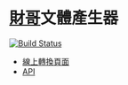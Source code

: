 # [財哥](https://www.facebook.com/caigezhuanyebinlangtan/)文體產生器

[![Build Status](https://travis-ci.org/ajhsu/zack-essay.svg?branch=master)](https://travis-ci.org/ajhsu/zack-essay)

- [線上轉換頁面](https://codepen.io/ajhsu/full/EpaQvK/)
- [API](https://asia-northeast1-zack-essay.cloudfunctions.net/convert?q=%E8%B2%A1%E5%93%A5%E7%94%A2%E7%94%9F%E5%99%A8%E5%81%9A%E5%A5%BD%E4%BA%86%E5%8F%AF%E4%BB%A5%E7%9B%B4%E6%8E%A5%E7%95%B6%E4%BD%9CAPI%E5%91%BC%E5%8F%AB)
